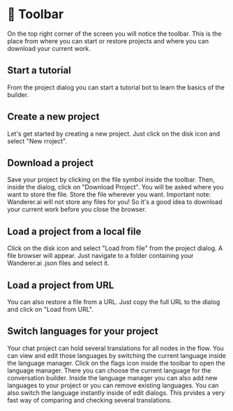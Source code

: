 # 💾 Toolbar
On the top right corner of the screen you will notice the toolbar. This is the place from where you can start or restore projects and where you can download your current work.

## Start a tutorial
From the project dialog you can start a tutorial bot to learn the basics of the builder.

## Create a new project
Let's get started by creating a new project. Just click on the disk icon and select "New rroject".

## Download a project
Save your project by clicking on the file symbol inside the toolbar. Then, inside the dialog, click on "Download Project".
You will be asked where you want to store the file. Store the file wherever you want.
Important note: Wanderer.ai will not store any files for you! So it's a good idea to download your current work before you close the browser.

## Load a project from a local file
Click on the disk icon and select "Load from file" from the project dialog. A file browser will appear. Just navigate to a folder containing your Wanderer.ai .json files and select it.

## Load a project from URL
You can also restore a file from a URL. Just copy the full URL to the dialog and click on "Load from URL".

## Switch languages for your project
Your chat project can hold several translations for all nodes in the flow. You can view and edit those languages by switching the current language inside the language manager.
Click on the flags icon inside the toolbar to open the language manager. There you can choose the current language for the conversation builder.
Inside the language manager you can also add new languages to your project or you can remove existing languages.
You can also switch the language instantly inside of edit dialogs. This prvides a very fast way of comparing and checking several translations.
